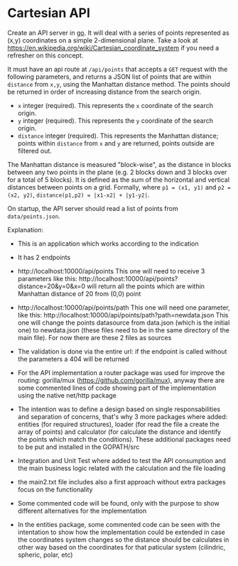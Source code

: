 Cartesian API
=============

Create an API server in [go](https://golang.org/). It will deal with a series of points represented as (x,y) coordinates on a simple 2-dimensional plane. Take a look at https://en.wikipedia.org/wiki/Cartesian_coordinate_system if you need a refresher on this concept.

It must have an api route at `/api/points` that accepts a `GET` request with the following parameters, and returns a JSON list of points that are within `distance` from `x,y`, using the Manhattan distance method. The points should be returned in order of increasing distance from the search origin.
- `x` integer (required). This represents the `x` coordinate of the search origin.
- `y` integer (required). This represents the `y` coordinate of the search origin.
- `distance` integer (required). This represents the Manhattan distance; points within `distance` from `x` and `y` are returned, points outside are filtered out.

The Manhattan distance is measured "block-wise", as the distance in blocks between any two points in the plane (e.g. 2 blocks down and 3 blocks over for a total of 5 blocks). It is defined as the sum of the horizontal and vertical distances between points on a grid. Formally, where `p1 = (x1, y1)` and `p2 = (x2, y2)`, `distance(p1,p2) = |x1-x2| + |y1-y2|`.

On startup, the API server should read a list of points from `data/points.json`.




Explanation:

* This is an application which works according to the indication

* It has 2 endpoints
 * http://localhost:10000/api/points
    This one will need to receive 3 parameters like this: http://localhost:10000/api/points?distance=20&y=0&x=0
      will return all the points which are within Manhattan distance of 20 from (0,0) point
 
 * http://localhost:10000/api/points/path
    This one will need one parameter, like this: http://localhost:10000/api/points/path?path=newdata.json
    This one will change the points datasource from data.json (which is the initial one) to newdata.json (these files need to be in the same directory of the main file). For now there are these 2 files as sources

* The validation is done via the entire url: if the endpoint is called without the parameters a 404 will be returned

* For the API implementation a router package was used for improve the routing: gorilla/mux (https://github.com/gorilla/mux), anyway there are some commented lines of code showing part of the implementation using the native net/http package

* The intention was to define a design based on single responsabilities and separation of concerns, that's why 3 more packages where added: entities (for required structures), loader (for read the file a create the array of points) and calculator (for calculate the distance and identify the points which match the conditions). These additional packages need to be put and installed in the GOPATH/src

* Integration and Unit Test where added to test the API consumption and the main business logic related with the calculation and the file loading

* the main2.txt file includes also a first approach without extra packages focus on the functionality

* Some commented code will be found, only with the purpose to show different alternatives for the implementation

* In the entities package, some commented code can be seen with the intentation to show how the implementation could be extended in case the coordinates system changes so the distance should be calculates in other way based on the coordinates for that paticular system (cilindric, spheric, polar, etc)
